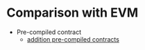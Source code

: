 # Comparison with EVM

* Pre-compiled contract
  * [addition pre-compiled contracts](Addition-Features.md)
